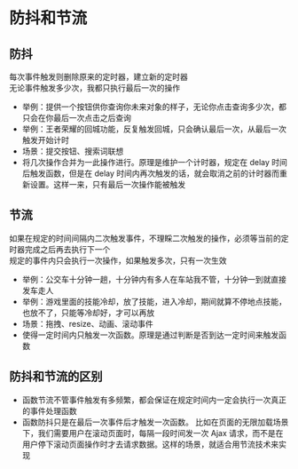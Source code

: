 # 防抖和节流  

## 防抖  
每次事件触发则删除原来的定时器，建立新的定时器  
无论事件触发多少次，我都只执行最后一次的操作  
- 举例：提供一个按钮供你查询你未来对象的样子，无论你点击查询多少次，都只会在你最后一次点击之后查询  
- 举例：王者荣耀的回城功能，反复触发回城，只会确认最后一次，从最后一次触发开始计时  
- 场景：提交按钮、搜索词联想  
- 将几次操作合并为一此操作进行。原理是维护一个计时器，规定在 delay 时间后触发函数，但是在 delay 时间内再次触发的话，就会取消之前的计时器而重新设置。这样一来，只有最后一次操作能被触发  

## 节流  
如果在规定的时间间隔内二次触发事件，不理睬二次触发的操作，必须等当前的定时器完成之后再去执行下一个  
规定的事件内只会执行一次操作，如果触发多次，只有一次生效  
- 举例：公交车十分钟一趟，十分钟内有多人在车站我不管，十分钟一到就直接发车走人  
- 举例：游戏里面的技能冷却，放了技能，进入冷却，期间就算不停地点技能，也放不了，只能等冷却好，才可以再放  
- 场景：拖拽、resize、动画、滚动事件  
- 使得一定时间内只触发一次函数。原理是通过判断是否到达一定时间来触发函数  

## 防抖和节流的区别  
- 函数节流不管事件触发有多频繁，都会保证在规定时间内一定会执行一次真正的事件处理函数  
- 函数防抖只是在最后一次事件后才触发一次函数。 比如在页面的无限加载场景下，我们需要用户在滚动页面时，每隔一段时间发一次 Ajax 请求，而不是在用户停下滚动页面操作时才去请求数据。这样的场景，就适合用节流技术来实现  
